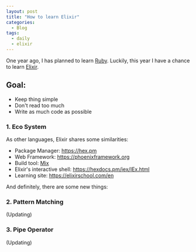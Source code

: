 ```yaml
---
layout: post
title: "How to learn Elixir"
categories:
  - Blog
tags:
  - daily
  - elixir
---
```


One year ago, I has planned to learn [Ruby](https://www.thanh.xyz/ruby/learn-ruby-on-rails-in-a-week/). Luckily, this year I have a chance to learn [Elixir](https://elixir-lang.org).

## Goal:
- Keep thing simple
- Don't read too much
- Write as much code as possible

### 1. Eco System

As other languages, Elixir shares some similarities:
- Package Manager: https://hex.pm
- Web Framework: https://phoenixframework.org
- Build tool: [Mix](https://elixir-lang.org/getting-started/mix-otp/introduction-to-mix.html)
- Elixir's interactive shell: https://hexdocs.pm/iex/IEx.html
- Learning site: https://elixirschool.com/en

And definitely, there are some new things:

### 2. Pattern Matching
(Updating)

### 3. Pipe Operator
(Updating)

